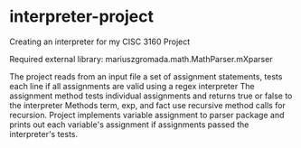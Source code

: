 # interpreter-project
Creating an interpreter for my CISC 3160 Project

Required external library:
mariuszgromada.math.MathParser.mXparser

The project reads from an input file a set of assignment statements, tests each line if all assignments are valid using a regex interpreter
The assignment method tests individual assignments and returns true or false to the interpreter
Methods term, exp, and fact use recursive method calls for recursion.
Project implements variable assignment to parser package and prints out each variable's assignment if assignments passed the interpreter's tests.

